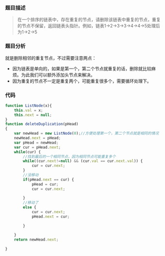 ### 题目描述
> 在一个排序的链表中，存在重复的节点，请删除该链表中重复的节点，重复的节点不保留，返回链表头指针。例如，链表1->2->3->3->4->4->5处理后为1->2->5

### 题目分析
就是删除相邻的重复节点，不过需要注意两点：
- 因为链表是单向的，如果是第一个，第二个节点就重复的话，删除就比较麻烦。为此我们可以额外添加头节点来解决。
- 因为重复的节点不一定是重复两个，可能重复很多个，需要循环处理下。

### 代码
```javascript
function ListNode(x){
    this.val = x;
    this.next = null;
}
function deleteDuplication(pHead)
{
    var newHead = new ListNode(0);//方便处理第一个，第二个节点就是相同的情况
    newHead.next = pHead;
    var pHead = newHead;
    var cur = pHead.next;
    while(cur) {
    	//找到最后的一个相同节点，因为相同节点可能重复多个
        while((cur.next!=null) && (cur.val == cur.next.val)) {
            cur = cur.next;
        }
        //没移动
        if(pHead.next == cur) {
            pHead = cur;
            cur = cur.next;
             
        }
        //移动了
        else {
            cur = cur.next;
            pHead.next = cur;
             
        }
         
    }
    return newHead.next;
     
}
```